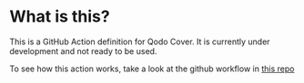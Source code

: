 # What is this?

This is a GitHub Action definition for Qodo Cover. It is currently under development and not ready to be used.

To see how this action works, take a look at the github workflow in [this repo](https://github.com/qododavid/deleteme-capa-test)